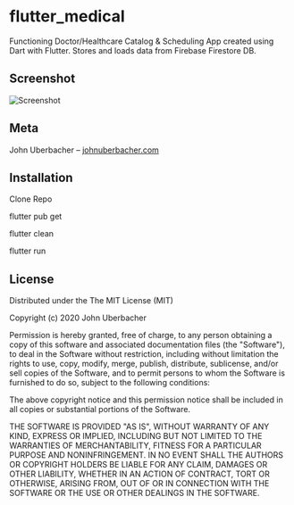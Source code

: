 # flutter_medical

Functioning Doctor/Healthcare Catalog & Scheduling App created using Dart with Flutter. 
Stores and loads data from Firebase Firestore DB. 

## Screenshot

![Screenshot](https://i.imgur.com/xgmdyxn.jpg)

## Meta

John Uberbacher – [johnuberbacher.com](https://johnuberbacher.com)

## Installation

Clone Repo

flutter pub get

flutter clean

flutter run

## License

Distributed under the The MIT License (MIT)

Copyright (c) 2020 John Uberbacher

Permission is hereby granted, free of charge, to any person obtaining a copy of this software and associated documentation files (the "Software"), to deal in the Software without restriction, including without limitation the rights to use, copy, modify, merge, publish, distribute, sublicense, and/or sell copies of the Software, and to permit persons to whom the Software is furnished to do so, subject to the following conditions:

The above copyright notice and this permission notice shall be included in all copies or substantial portions of the Software.

THE SOFTWARE IS PROVIDED "AS IS", WITHOUT WARRANTY OF ANY KIND, EXPRESS OR IMPLIED, INCLUDING BUT NOT LIMITED TO THE WARRANTIES OF MERCHANTABILITY, FITNESS FOR A PARTICULAR PURPOSE AND NONINFRINGEMENT. IN NO EVENT SHALL THE AUTHORS OR COPYRIGHT HOLDERS BE LIABLE FOR ANY CLAIM, DAMAGES OR OTHER LIABILITY, WHETHER IN AN ACTION OF CONTRACT, TORT OR OTHERWISE, ARISING FROM, OUT OF OR IN CONNECTION WITH THE SOFTWARE OR THE USE OR OTHER DEALINGS IN THE SOFTWARE.
